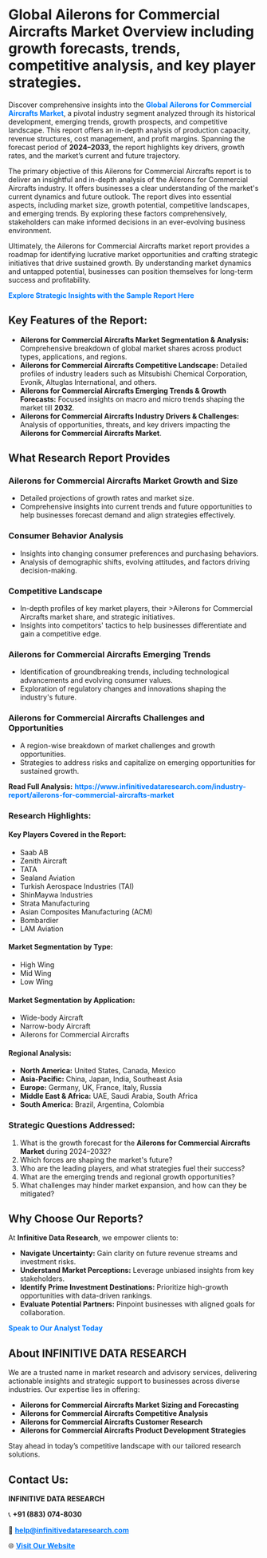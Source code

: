 <h1>Global Ailerons for Commercial Aircrafts Market Overview including growth forecasts, trends, competitive analysis, and key player strategies.</h1>
<p>
Discover comprehensive insights into the 
<a href="https://www.infinitivedataresearch.com/industry-report/ailerons-for-commercial-aircrafts-market" rel="dofollow" style="color: #007BFF; text-decoration: none;"><strong>Global Ailerons for Commercial Aircrafts Market</strong></a>, a pivotal industry segment analyzed through its historical development, emerging trends, growth prospects, and competitive landscape. This report offers an in-depth analysis of production capacity, revenue structures, cost management, and profit margins. Spanning the forecast period of <strong>2024–2033</strong>, the report highlights key drivers, growth rates, and the market’s current and future trajectory.
</p>
<p>
The primary objective of this Ailerons for Commercial Aircrafts report is to deliver an insightful and in-depth analysis of the Ailerons for Commercial Aircrafts industry. It offers businesses a clear understanding of the market's current dynamics and future outlook. The report dives into essential aspects, including market size, growth potential, competitive landscapes, and emerging trends. By exploring these factors comprehensively, stakeholders can make informed decisions in an ever-evolving business environment.
</p>
<p>
Ultimately, the Ailerons for Commercial Aircrafts market report provides a roadmap for identifying lucrative market opportunities and crafting strategic initiatives that drive sustained growth. By understanding market dynamics and untapped potential, businesses can position themselves for long-term success and profitability.
</p>
<p>
<a href="https://www.infinitivedataresearch.com/request-sample/reportId=102050" style="color: #007BFF; text-decoration: none;"><strong>Explore Strategic Insights with the Sample Report Here</strong></a>
</p>

<h2>Key Features of the Report:</h2>
<ul>
<li><strong>Ailerons for Commercial Aircrafts Market Segmentation & Analysis:</strong> Comprehensive breakdown of global market shares across product types, applications, and regions.</li>
<li><strong>Ailerons for Commercial Aircrafts Competitive Landscape:</strong> Detailed profiles of industry leaders such as Mitsubishi Chemical Corporation, Evonik, Altuglas International, and others.</li>
<li><strong>Ailerons for Commercial Aircrafts Emerging Trends & Growth Forecasts:</strong> Focused insights on macro and micro trends shaping the market till <strong>2032</strong>.</li>
<li><strong>Ailerons for Commercial Aircrafts Industry Drivers & Challenges:</strong> Analysis of opportunities, threats, and key drivers impacting the <strong>Ailerons for Commercial Aircrafts Market</strong>.</li>
</ul>

<h2>What Research Report Provides</h2>
<h3>Ailerons for Commercial Aircrafts Market Growth and Size</h3>
<ul>
<li>Detailed projections of growth rates and market size.</li>
<li>Comprehensive insights into current trends and future opportunities to help businesses forecast demand and align strategies effectively.</li>
</ul>

<h3>Consumer Behavior Analysis</h3>
<ul>
<li>Insights into changing consumer preferences and purchasing behaviors.</li>
<li>Analysis of demographic shifts, evolving attitudes, and factors driving decision-making.</li>
</ul>

<h3>Competitive Landscape</h3>
<ul>
<li>In-depth profiles of key market players, their >Ailerons for Commercial Aircrafts market share, and strategic initiatives.</li>
<li>Insights into competitors' tactics to help businesses differentiate and gain a competitive edge.</li>
</ul>

<h3>Ailerons for Commercial Aircrafts Emerging Trends</h3>
<ul>
<li>Identification of groundbreaking trends, including technological advancements and evolving consumer values.</li>
<li>Exploration of regulatory changes and innovations shaping the industry's future.</li>
</ul>

<h3>Ailerons for Commercial Aircrafts Challenges and Opportunities</h3>
<ul>
<li>A region-wise breakdown of market challenges and growth opportunities.</li>
<li>Strategies to address risks and capitalize on emerging opportunities for sustained growth.</li>
</ul>
<p><strong>Read Full Analysis:</strong> <a href="https://www.infinitivedataresearch.com/industry-report/ailerons-for-commercial-aircrafts-market" rel="dofollow" style="color: #007BFF; text-decoration: none;"><strong>https://www.infinitivedataresearch.com/industry-report/ailerons-for-commercial-aircrafts-market</strong></a></p>
<h3>Research Highlights:</h3>
<h4>Key Players Covered in the Report:</h4>
<ul><li>Saab AB</li><li>Zenith Aircraft</li><li>TATA</li><li>Sealand Aviation</li><li>Turkish Aerospace Industries (TAI)</li><li>ShinMaywa Industries</li><li>Strata Manufacturing</li><li>Asian Composites Manufacturing (ACM)</li><li>Bombardier</li><li>LAM Aviation</li></ul>
<h4>Market Segmentation by Type:</h4>
<ul><li>High Wing</li><li>Mid Wing</li><li>Low Wing</li></ul>
<h4>Market Segmentation by Application:</h4>
<ul><li>Wide-body Aircraft</li><li>Narrow-body Aircraft</li><li>Ailerons for Commercial Aircrafts</li></ul>

<h4>Regional Analysis:</h4>
<ul>
<li><strong>North America:</strong> United States, Canada, Mexico</li>
<li><strong>Asia-Pacific:</strong> China, Japan, India, Southeast Asia</li>
<li><strong>Europe:</strong> Germany, UK, France, Italy, Russia</li>
<li><strong>Middle East & Africa:</strong> UAE, Saudi Arabia, South Africa</li>
<li><strong>South America:</strong> Brazil, Argentina, Colombia</li>
</ul>

<h3>Strategic Questions Addressed:</h3>
<ol>
<li>What is the growth forecast for the <strong>Ailerons for Commercial Aircrafts Market</strong> during 2024–2032?</li>
<li>Which forces are shaping the market's future?</li>
<li>Who are the leading players, and what strategies fuel their success?</li>
<li>What are the emerging trends and regional growth opportunities?</li>
<li>What challenges may hinder market expansion, and how can they be mitigated?</li>
</ol>

<h2>Why Choose Our Reports?</h2>
<p>At <strong>Infinitive Data Research</strong>, we empower clients to:</p>
<ul>
<li><strong>Navigate Uncertainty:</strong> Gain clarity on future revenue streams and investment risks.</li>
<li><strong>Understand Market Perceptions:</strong> Leverage unbiased insights from key stakeholders.</li>
<li><strong>Identify Prime Investment Destinations:</strong> Prioritize high-growth opportunities with data-driven rankings.</li>
<li><strong>Evaluate Potential Partners:</strong> Pinpoint businesses with aligned goals for collaboration.</li>
</ul>
<p><a href="https://www.infinitivedataresearch.com/industry-report/ailerons-for-commercial-aircrafts-market" rel="dofollow" style="color: #007BFF; text-decoration: none;"><strong>Speak to Our Analyst Today</strong></a></p>

<h2>About INFINITIVE DATA RESEARCH</h2>
<p>We are a trusted name in market research and advisory services, delivering actionable insights and strategic support to businesses across diverse industries. Our expertise lies in offering:</p>
<ul>
<li><strong>Ailerons for Commercial Aircrafts Market Sizing and Forecasting</strong></li>
<li><strong>Ailerons for Commercial Aircrafts Competitive Analysis</strong></li>
<li><strong>Ailerons for Commercial Aircrafts Customer Research</strong></li>
<li><strong>Ailerons for Commercial Aircrafts Product Development Strategies</strong></li>
</ul>
<p>Stay ahead in today’s competitive landscape with our tailored research solutions.</p>

<h2>Contact Us:</h2>
<p><strong>INFINITIVE DATA RESEARCH</strong></p>
<p>📞 <strong>+91 (883) 074-8030</strong></p>
<p>📧 <strong><a href="mailto:help@infinitivedataresearch.com" style="color: #007BFF;">help@infinitivedataresearch.com</a></strong></p>
<p>🌐 <strong><a href="https://www.infinitivedataresearch.com" rel="dofollow" style="color: #007BFF;">Visit Our Website</a></strong></p>